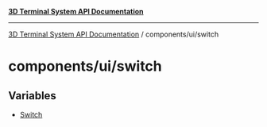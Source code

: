 [**3D Terminal System API Documentation**](../../../README.md)

***

[3D Terminal System API Documentation](../../../README.md) / components/ui/switch

# components/ui/switch

## Variables

- [Switch](variables/Switch.md)
